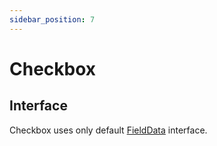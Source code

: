 ```yaml
---
sidebar_position: 7
---
```


# Checkbox

## Interface

Checkbox uses only default <a href="/docs/types/field-data">FieldData</a> interface.
